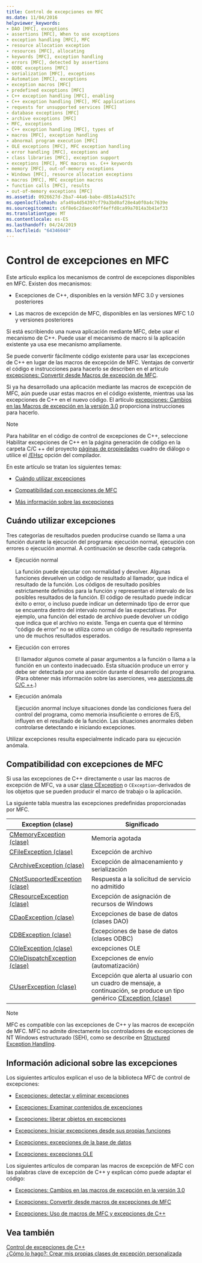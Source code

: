 ```yaml
---
title: Control de excepciones en MFC
ms.date: 11/04/2016
helpviewer_keywords:
- DAO [MFC], exceptions
- assertions [MFC], When to use exceptions
- exception handling [MFC], MFC
- resource allocation exception
- resources [MFC], allocating
- keywords [MFC], exception handling
- errors [MFC], detected by assertions
- ODBC exceptions [MFC]
- serialization [MFC], exceptions
- Automation [MFC], exceptions
- exception macros [MFC]
- predefined exceptions [MFC]
- C++ exception handling [MFC], enabling
- C++ exception handling [MFC], MFC applications
- requests for unsupported services [MFC]
- database exceptions [MFC]
- archive exceptions [MFC]
- MFC, exceptions
- C++ exception handling [MFC], types of
- macros [MFC], exception handling
- abnormal program execution [MFC]
- OLE exceptions [MFC], MFC exception handling
- error handling [MFC], exceptions and
- class libraries [MFC], exception support
- exceptions [MFC], MFC macros vs. C++ keywords
- memory [MFC], out-of-memory exceptions
- Windows [MFC], resource allocation exceptions
- macros [MFC], MFC exception macros
- function calls [MFC], results
- out-of-memory exceptions [MFC]
ms.assetid: 0926627d-2ba7-44a6-babe-d851a4a2517c
ms.openlocfilehash: afa49a4d54397cf79a3bd0af28e4a0f0a4c7639e
ms.sourcegitcommit: c6f8e6c2daec40ff4effd8ca99a7014a3b41ef33
ms.translationtype: MT
ms.contentlocale: es-ES
ms.lasthandoff: 04/24/2019
ms.locfileid: "64346048"
---
```

# <a name="exception-handling-in-mfc"></a>Control de excepciones en MFC

Este artículo explica los mecanismos de control de excepciones disponibles en MFC. Existen dos mecanismos:

- Excepciones de C++, disponibles en la versión MFC 3.0 y versiones posteriores

- Las macros de excepción de MFC, disponibles en las versiones MFC 1.0 y versiones posteriores

Si está escribiendo una nueva aplicación mediante MFC, debe usar el mecanismo de C++. Puede usar el mecanismo de macro si la aplicación existente ya usa ese mecanismo ampliamente.

Se puede convertir fácilmente código existente para usar las excepciones de C++ en lugar de las macros de excepción de MFC. Ventajas de convertir el código e instrucciones para hacerlo se describen en el artículo [excepciones: Convertir desde Macros de excepción de MFC](../mfc/exceptions-converting-from-mfc-exception-macros.md).

Si ya ha desarrollado una aplicación mediante las macros de excepción de MFC, aún puede usar estas macros en el código existente, mientras usa las excepciones de C++ en el nuevo código. El artículo [excepciones: Cambios en las Macros de excepción en la versión 3.0](../mfc/exceptions-changes-to-exception-macros-in-version-3-0.md) proporciona instrucciones para hacerlo.

> [!NOTE]
>  Para habilitar en el código de control de excepciones de C++, seleccione Habilitar excepciones de C++ en la página generación de código en la carpeta C/C ++ del proyecto [páginas de propiedades](../build/reference/property-pages-visual-cpp.md) cuadro de diálogo o utilice el [/EHsc](../build/reference/eh-exception-handling-model.md) opción del compilador.

En este artículo se tratan los siguientes temas:

- [Cuándo utilizar excepciones](#_core_when_to_use_exceptions)

- [Compatibilidad con excepciones de MFC](#_core_mfc_exception_support)

- [Más información sobre las excepciones](#_core_further_reading_about_exceptions)

##  <a name="_core_when_to_use_exceptions"></a> Cuándo utilizar excepciones

Tres categorías de resultados pueden producirse cuando se llama a una función durante la ejecución del programa: ejecución normal, ejecución con errores o ejecución anormal. A continuación se describe cada categoría.

- Ejecución normal

   La función puede ejecutar con normalidad y devolver. Algunas funciones devuelven un código de resultado al llamador, que indica el resultado de la función. Los códigos de resultado posibles estrictamente definidos para la función y representan el intervalo de los posibles resultados de la función. El código de resultado puede indicar éxito o error, o incluso puede indicar un determinado tipo de error que se encuentra dentro del intervalo normal de las expectativas. Por ejemplo, una función del estado de archivo puede devolver un código que indica que el archivo no existe. Tenga en cuenta que el término "código de error" no se utiliza como un código de resultado representa uno de muchos resultados esperados.

- Ejecución con errores

   El llamador algunos comete al pasar argumentos a la función o llama a la función en un contexto inadecuado. Esta situación produce un error y debe ser detectada por una aserción durante el desarrollo del programa. (Para obtener más información sobre las aserciones, vea [aserciones de C/C ++](/visualstudio/debugger/c-cpp-assertions).)

- Ejecución anómala

   Ejecución anormal incluye situaciones donde las condiciones fuera del control del programa, como memoria insuficiente o errores de E/S, influyen en el resultado de la función. Las situaciones anormales deben controlarse detectando e iniciando excepciones.

Utilizar excepciones resulta especialmente indicado para su ejecución anómala.

##  <a name="_core_mfc_exception_support"></a> Compatibilidad con excepciones de MFC

Si usa las excepciones de C++ directamente o usar las macros de excepción de MFC, va a usar [clase CException](../mfc/reference/cexception-class.md) o `CException`-derivados de los objetos que se pueden producir el marco de trabajo o la aplicación.

La siguiente tabla muestra las excepciones predefinidas proporcionadas por MFC.

|Exception (clase)|Significado|
|---------------------|-------------|
|[CMemoryException (clase)](../mfc/reference/cmemoryexception-class.md)|Memoria agotada|
|[CFileException (clase)](../mfc/reference/cfileexception-class.md)|Excepción de archivo|
|[CArchiveException (clase)](../mfc/reference/carchiveexception-class.md)|Excepción de almacenamiento y serialización|
|[CNotSupportedException (clase)](../mfc/reference/cnotsupportedexception-class.md)|Respuesta a la solicitud de servicio no admitido|
|[CResourceException (clase)](../mfc/reference/cresourceexception-class.md)|Excepción de asignación de recursos de Windows|
|[CDaoException (clase)](../mfc/reference/cdaoexception-class.md)|Excepciones de base de datos (clases DAO)|
|[CDBException (clase)](../mfc/reference/cdbexception-class.md)|Excepciones de base de datos (clases ODBC)|
|[COleException (clase)](../mfc/reference/coleexception-class.md)|excepciones OLE|
|[COleDispatchException (clase)](../mfc/reference/coledispatchexception-class.md)|Excepciones de envío (automatización)|
|[CUserException (clase)](../mfc/reference/cuserexception-class.md)|Excepción que alerta al usuario con un cuadro de mensaje, a continuación, se produce un tipo genérico [CException (clase)](../mfc/reference/cexception-class.md)|

> [!NOTE]
>  MFC es compatible con las excepciones de C++ y las macros de excepción de MFC. MFC no admite directamente los controladores de excepciones de NT Windows estructurado (SEH), como se describe en [Structured Exception Handling](/windows/desktop/debug/structured-exception-handling).

##  <a name="_core_further_reading_about_exceptions"></a> Información adicional sobre las excepciones

Los siguientes artículos explican el uso de la biblioteca MFC de control de excepciones:

- [Excepciones: detectar y eliminar excepciones](../mfc/exceptions-catching-and-deleting-exceptions.md)

- [Excepciones: Examinar contenidos de excepciones](../mfc/exceptions-examining-exception-contents.md)

- [Excepciones: liberar objetos en excepciones](../mfc/exceptions-freeing-objects-in-exceptions.md)

- [Excepciones: Iniciar excepciones desde sus propias funciones](../mfc/exceptions-throwing-exceptions-from-your-own-functions.md)

- [Excepciones: excepciones de la base de datos](../mfc/exceptions-database-exceptions.md)

- [Excepciones: excepciones OLE](../mfc/exceptions-ole-exceptions.md)

Los siguientes artículos de comparan las macros de excepción de MFC con las palabras clave de excepción de C++ y explican cómo puede adaptar el código:

- [Excepciones: Cambios en las macros de excepción en la versión 3.0](../mfc/exceptions-changes-to-exception-macros-in-version-3-0.md)

- [Excepciones: Convertir desde macros de excepciones de MFC](../mfc/exceptions-converting-from-mfc-exception-macros.md)

- [Excepciones: Uso de macros de MFC y excepciones de C++](../mfc/exceptions-using-mfc-macros-and-cpp-exceptions.md)

## <a name="see-also"></a>Vea también

[Control de excepciones de C++](../cpp/cpp-exception-handling.md)<br/>
[¿Cómo lo hago?: Crear mis propias clases de excepción personalizada](http://go.microsoft.com/fwlink/p/?linkid=128045)
